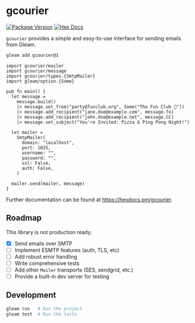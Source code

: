 # gcourier

[![Package Version](https://img.shields.io/hexpm/v/gcourier)](https://hex.pm/packages/gcourier)
[![Hex Docs](https://img.shields.io/badge/hex-docs-ffaff3)](https://hexdocs.pm/gcourier/)

`gcourier` provides a simple and easy-to-use interface for sending emails from Gleam.

```sh
gleam add gcourier@1
```
```gleam
import gcourier/mailer
import gcourier/message
import gcourier/types.{SmtpMailer}
import gleam/option.{Some}

pub fn main() {
  let message =
    message.build()
    |> message.set_from("party@funclub.org", Some("The Fun Club 🎉"))
    |> message.add_recipient("jane.doe@example.com", message.To)
    |> message.add_recipient("john.doe@example.net", message.CC)
    |> message.set_subject("You're Invited: Pizza & Ping Pong Night!")

  let mailer =
    SmtpMailer(
      domain: "localhost",
      port: 1025,
      username: "",
      password: "",
      ssl: False,
      auth: False,
    )

  mailer.send(mailer, message)
}
```

Further documentation can be found at <https://hexdocs.pm/gcourier>.

## Roadmap

This library is not production ready.

- [x] Send emails over SMTP
- [ ] Implement ESMTP features (auth, TLS, etc)  
- [ ] Add robust error handling
- [ ] Write comprehensive tests
- [ ] Add other `Mailer` transports (SES, sendgrid, etc.)
- [ ] Provide a built-in dev server for testing

## Development

```sh
gleam run   # Run the project
gleam test  # Run the tests
```
